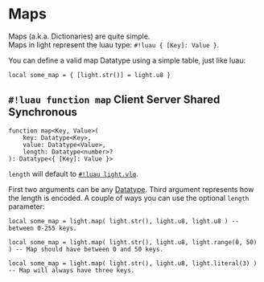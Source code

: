 # Maps

Maps (a.k.a. Dictionaries) are quite simple.
<br>Maps in light represent the luau type: `#!luau { [Key]: Value }`.

You can define a valid map Datatype using a simple table, just like luau:

```luau
local some_map = { [light.str()] = light.u8 }
```

## `#!luau function map` <span class="md-tag md-tag-icon md-tag--client">Client</span> <span class="md-tag md-tag-icon md-tag--server">Server</span> <span class="md-tag md-tag-icon md-tag--shared">Shared</span> <span class="md-tag md-tag-icon md-tag--sync">Synchronous</span>

```luau
function map<Key, Value>(
    key: Datatype<Key>,
    value: Datatype<Value>,
    length: Datatype<number>?
): Datatype<{ [Key]: Value }>
```

`length` will default to [`#!luau light.vlq`](../numbers/uints.md).

First two arguments can be any [Datatype](../index.md). Third argument represents how the length is encoded. A couple of ways you can use
the optional `length` parameter:

```luau
local some_map = light.map( light.str(), light.u8, light.u8 ) -- between 0-255 keys.
```

```luau
local some_map = light.map( light.str(), light.u8, light.range(0, 50) ) -- Map should have between 0 and 50 keys.
```

```luau
local some_map = light.map( light.str(), light.u8, light.literal(3) ) -- Map will always have three keys.
```
